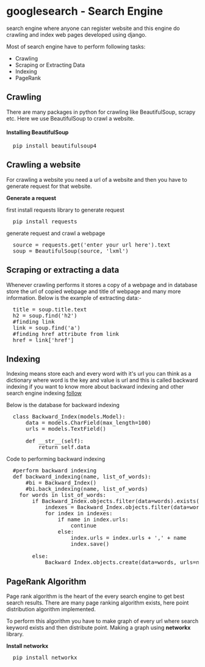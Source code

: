 # googlesearch - Search Engine
search engine where anyone can register website and this engine do crawling and index web pages developed using django.

Most of search engine have to perform following tasks:

<ul>
  <li>Crawling</li>
  <li>Scraping or Extracting Data</li>
  <li>Indexing</li>
  <li>PageRank</li>
</ul>

<h2>Crawling</h2>

There are many packages in python for crawling like BeautifulSoup, scrapy etc. Here we use BeautifulSoup to crawl a website.

<h4>Installing BeautifulSoup</h4>

<pre>
  pip install beautifulsoup4
</pre>

<h2>Crawling a website</h2>

For crawling a website you need a url of a website and then you have to generate request for that website.

<b>Generate a request</b>

first install requests library to generate request

<pre>
  pip install requests
</pre>

generate request and crawl a webpage

<pre>
  source = requests.get('enter your url here').text
  soup = BeautifulSoup(source, 'lxml')
</pre>

<h2>Scraping or extracting a data</h2>

Whenever crawling performs it stores a copy of a webpage and in database store the url of copied webpage and title of webpage and many more information. Below is the example of extracting data:-

<pre>
  title = soup.title.text
  h2 = soup.find('h2')
  #finding link
  link = soup.find('a')
  #finding href attribute from link
  href = link['href']
</pre>

<h2>Indexing</h2>

Indexing means store each and every word with it's url you can think as a dictionary where word is the key and value is url and this is called backward indexing if you want to know more about backward indexing and other search engine indexing <a href="https://en.wikipedia.org/wiki/Search_engine_indexing">follow</a>

Below is the database for backward indexing

<pre>
  class Backward_Index(models.Model):
      data = models.CharField(max_length=100)
      urls = models.TextField()

      def __str__(self):
          return self.data
</pre>

Code to performing backward indexing

<pre>
  #perform backward indexing
  def backward_indexing(name, list_of_words):
      #bi = Backward_Index()
      #bi.back_indexing(name, list_of_words)
  	for words in list_of_words:
  		if Backward_Index.objects.filter(data=words).exists():
  			indexes = Backward_Index.objects.filter(data=words)
  			for index in indexes:
  				if name in index.urls:
  					continue
  				else:
  					index.urls = index.urls + ',' + name
  					index.save()

  		else:
  			Backward_Index.objects.create(data=words, urls=name)
</pre>

<h2>PageRank Algorithm</h2>

Page rank algorithm is the heart of the every search engine to get best search results. There are many page ranking algorithm exists, here point distribution algorithm implemented.

To perform this algorithm you have to make graph of every url where search keyword exists and then distribute point. Making a graph using <b>networkx</b> library.

<b>Install networkx</b>

<pre>
  pip install networkx
</pre>

